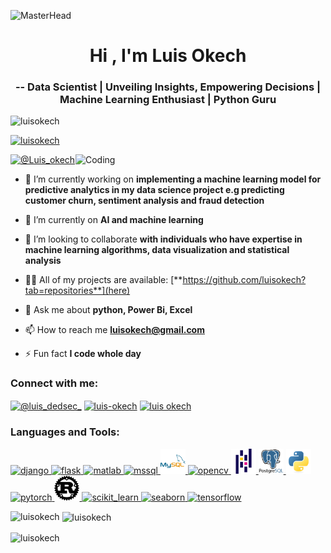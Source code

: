 ![MasterHead](https://static.vecteezy.com/system/resources/previews/001/759/768/non_2x/data-scientist-word-banner-vector.jpg)
<h1 align="center">Hi , I'm Luis Okech</h1>
<h3 align="center">-- Data Scientist | Unveiling Insights, Empowering Decisions | Machine Learning Enthusiast | Python Guru </h3>

<p align="left"> <img src="https://komarev.com/ghpvc/?username=luisokech&label=Profile%20views&color=0e75b6&style=flat" alt="luisokech" /> </p>

<p align="left"> <a href="https://github.com/ryo-ma/github-profile-trophy"><img src="https://github-profile-trophy.vercel.app/?username=luisokech" alt="luisokech" /></a> </p>
<img align="right" alt="Coding" width="400" src="https://user-images.githubusercontent.com/74038190/238353480-219bcc70-f5dc-466b-9a60-29653d8e8433.gif">

<p align="left"> <a href="https://x.com/Luis_okech" target="blank"><img src="https://img.shields.io/twitter/follow/@Luis_okech?logo=twitter&style=for-the-badge" alt="@Luis_okech" /></a> </p>


- 🔭 I’m currently working on **implementing a machine learning model for predictive analytics in my data science project e.g predicting customer churn, sentiment analysis and fraud detection**

- 🌱 I’m currently on **AI and machine learning**

- 👯 I’m looking to collaborate  **with individuals who have expertise in machine learning algorithms, data visualization and statistical analysis**

- 👨‍💻 All of my projects are available:  [**https://github.com/luisokech?tab=repositories**](here)

- 💬 Ask me about **python, Power Bi, Excel**

- 📫 How to reach me **luisokech@gmail.com**

- ⚡ Fun fact **I code whole day**

<h3 align="left">Connect with me:</h3>
<p align="left">
<a href="https://twitter.com/@luis_dedsec_" target="blank"><img align="center" src="https://raw.githubusercontent.com/rahuldkjain/github-profile-readme-generator/master/src/images/icons/Social/twitter.svg" alt="@luis_dedsec_" height="30" width="40" /></a>
<a href="https://linkedin.com/in/luis-okech" target="blank"><img align="center" src="https://raw.githubusercontent.com/rahuldkjain/github-profile-readme-generator/master/src/images/icons/Social/linked-in-alt.svg" alt="luis-okech" height="30" width="40" /></a>
<a href="https://fb.com/luis okech" target="blank"><img align="center" src="https://raw.githubusercontent.com/rahuldkjain/github-profile-readme-generator/master/src/images/icons/Social/facebook.svg" alt="luis okech" height="30" width="40" /></a>
</p>

<h3 align="left">Languages and Tools:</h3>
<p align="left"> <a href="https://www.djangoproject.com/" target="_blank" rel="noreferrer"> <img src="https://cdn.worldvectorlogo.com/logos/django.svg" alt="django" width="40" height="40"/> </a> <a href="https://flask.palletsprojects.com/" target="_blank" rel="noreferrer"> <img src="https://www.vectorlogo.zone/logos/pocoo_flask/pocoo_flask-icon.svg" alt="flask" width="40" height="40"/> </a> <a href="https://www.mathworks.com/" target="_blank" rel="noreferrer"> <img src="https://upload.wikimedia.org/wikipedia/commons/2/21/Matlab_Logo.png" alt="matlab" width="40" height="40"/> </a> <a href="https://www.microsoft.com/en-us/sql-server" target="_blank" rel="noreferrer"> <img src="https://www.svgrepo.com/show/303229/microsoft-sql-server-logo.svg" alt="mssql" width="40" height="40"/> </a> <a href="https://www.mysql.com/" target="_blank" rel="noreferrer"> <img src="https://raw.githubusercontent.com/devicons/devicon/master/icons/mysql/mysql-original-wordmark.svg" alt="mysql" width="40" height="40"/> </a> <a href="https://opencv.org/" target="_blank" rel="noreferrer"> <img src="https://www.vectorlogo.zone/logos/opencv/opencv-icon.svg" alt="opencv" width="40" height="40"/> </a> <a href="https://pandas.pydata.org/" target="_blank" rel="noreferrer"> <img src="https://raw.githubusercontent.com/devicons/devicon/2ae2a900d2f041da66e950e4d48052658d850630/icons/pandas/pandas-original.svg" alt="pandas" width="40" height="40"/> </a> <a href="https://www.postgresql.org" target="_blank" rel="noreferrer"> <img src="https://raw.githubusercontent.com/devicons/devicon/master/icons/postgresql/postgresql-original-wordmark.svg" alt="postgresql" width="40" height="40"/> </a> <a href="https://www.python.org" target="_blank" rel="noreferrer"> <img src="https://raw.githubusercontent.com/devicons/devicon/master/icons/python/python-original.svg" alt="python" width="40" height="40"/> </a> <a href="https://pytorch.org/" target="_blank" rel="noreferrer"> <img src="https://www.vectorlogo.zone/logos/pytorch/pytorch-icon.svg" alt="pytorch" width="40" height="40"/> </a> <a href="https://www.rust-lang.org" target="_blank" rel="noreferrer"> <img src="https://raw.githubusercontent.com/devicons/devicon/master/icons/rust/rust-plain.svg" alt="rust" width="40" height="40"/> </a> <a href="https://scikit-learn.org/" target="_blank" rel="noreferrer"> <img src="https://upload.wikimedia.org/wikipedia/commons/0/05/Scikit_learn_logo_small.svg" alt="scikit_learn" width="40" height="40"/> </a> <a href="https://seaborn.pydata.org/" target="_blank" rel="noreferrer"> <img src="https://seaborn.pydata.org/_images/logo-mark-lightbg.svg" alt="seaborn" width="40" height="40"/> </a> <a href="https://www.tensorflow.org" target="_blank" rel="noreferrer"> <img src="https://www.vectorlogo.zone/logos/tensorflow/tensorflow-icon.svg" alt="tensorflow" width="40" height="40"/> </a> </p>

<p><img align="left" src="https://github-readme-stats.vercel.app/api/top-langs?username=luisokech&show_icons=true&locale=en&layout=compact" alt="luisokech" /></p>

<p>&nbsp;<img align="center" src="https://github-readme-stats.vercel.app/api?username=luisokech&show_icons=true&locale=en" alt="luisokech" /></p>

<p><img align="center" src="https://github-readme-streak-stats.herokuapp.com/?user=luisokech&" alt="luisokech" /></p>

